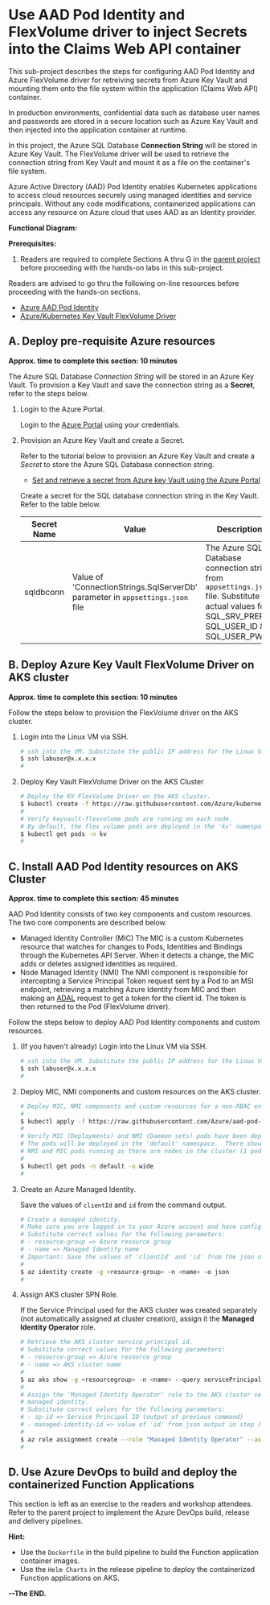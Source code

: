 # Use AAD Pod Identity and FlexVolume driver to inject Secrets into the Claims Web API container

This sub-project describes the steps for configuring AAD Pod Identity and Azure FlexVolume driver for retreiving secrets from Azure Key Vault and mounting them onto the file system within the application (Claims Web API) container.

In production environments, confidential data such as database user names and passwords are stored in a secure location such as Azure Key Vault and then injected into the application container at runtime.

In this project, the Azure SQL Database **Connection String** will be stored in Azure Key Vault.  The FlexVolume driver will be used to retrieve the connection string from Key Vault and mount it as a file on the container's file system.  

Azure Active Directory (AAD) Pod Identity enables Kubernetes applications to access cloud resources securely using managed identities and service principals.  Without any code modifications, containerized applications can access any resource on Azure cloud that uses AAD as an Identity provider.

**Functional Diagram:**

**Prerequisites:**
1. Readers are required to complete Sections A thru G in the [parent project](https://github.com/ganrad/aks-aspnet-sqldb-rest) before proceeding with the hands-on labs in this sub-project.

Readers are advised to go thru the following on-line resources before proceeding with the hands-on sections.
- [Azure AAD Pod Identity](https://github.com/Azure/aad-pod-identity)
- [Azure/Kubernetes Key Vault FlexVolume Driver](https://github.com/Azure/kubernetes-keyvault-flexvol)

## A. Deploy pre-requisite Azure resources
**Approx. time to complete this section: 10 minutes**

The Azure SQL Database *Connection String* will be stored in an Azure Key Vault. To provision a Key Vault and save the connection string as a **Secret**, refer to the steps below.

1. Login to the Azure Portal.

   Login to the [Azure Portal](https://portal.azure.com) using your credentials.

2. Provision an Azure Key Vault and create a Secret.

   Refer to the tutorial below to provision an Azure Key Vault and create a *Secret* to store the Azure SQL Database connection string.
   - [Set and retrieve a secret from Azure key Vault using the Azure Portal](https://docs.microsoft.com/en-us/azure/key-vault/quick-create-portal)

   Create a secret for the SQL database connection string in the Key Vault.  Refer to the table below.

   Secret Name | Value | Description
   ----------- | ----- | -----------
   sqldbconn | Value of 'ConnectionStrings.SqlServerDb' parameter in `appsettings.json` file | The Azure SQL Database connection string from `appsettings.json` file. Substitute actual values for SQL_SRV_PREFIX, SQL_USER_ID & SQL_USER_PWD 

## B. Deploy Azure Key Vault FlexVolume Driver on AKS cluster
**Approx. time to complete this section: 10 minutes**

Follow the steps below to provision the FlexVolume driver on the AKS cluster.

1. Login into the Linux VM via SSH.
  
   ```bash
   # ssh into the VM. Substitute the public IP address for the Linux VM in the command below.
   $ ssh labuser@x.x.x.x
   #
   ```
2. Deploy Key Vault FlexVolume Driver on the AKS Cluster

   ```bash
   # Deploy the KV FlexVolume Driver on the AKS cluster.
   $ kubectl create -f https://raw.githubusercontent.com/Azure/kubernetes-keyvault-flexvol/master/deployment/kv-flexvol-installer.yaml
   #
   # Verify keyvault-flexvolume pods are running on each node.
   # By default, the flex volume pods are deployed in the 'kv' namespace.
   $ kubectl get pods -n kv
   #
   ```

## C. Install AAD Pod Identity resources on AKS Cluster
**Approx. time to complete this section: 45 minutes**

AAD Pod Identity consists of two key components and custom resources.  The two core components are described below.
- Managed Identity Controller (MIC)
  The MIC is a custom Kubernetes resource that watches for changes to Pods, Identities and Bindings through the Kubernetes API Server.   When it detects a change, the MIC adds or deletes assigned identities as required.
- Node Managed Identity (NMI)
  The NMI component is responsible for intercepting a Service Principal Token request sent by a Pod to an MSI endpoint, retrieving a matching Azure Identity from MIC and then making an [ADAL]() request to get a token for the client id.  The token is then returned to the Pod (FlexVolume driver).

Follow the steps below to deploy AAD Pod Identity components and custom resources.

1. (If you haven't already) Login into the Linux VM via SSH.
  
   ```bash
   # ssh into the VM. Substitute the public IP address for the Linux VM in the command below.
   $ ssh labuser@x.x.x.x
   #
   ```

2. Deploy MIC, NMI components and custom resources on the AKS cluster.

   ```bash
   # Deploy MIC, NMI components and custom resources for a non-RBAC enabled AKS cluster.
   #
   $ kubectl apply -f https://raw.githubusercontent.com/Azure/aad-pod-identity/master/deploy/infra/deployment.yaml
   #
   # Verify MIC (Deployments) and NMI (Daemon sets) pods have been deployed on the cluster.
   # The pods will be deployed in the 'default' namespace.  There should be as many instances of
   # NMI and MIC pods running as there are nodes in the cluster (1 pod on each node).
   #
   $ kubectl get pods -n default -o wide
   #
   ```

3. Create an Azure Managed Identity.

   Save the values of `clientId` and `id` from the command output.

   ```bash
   # Create a managed identity.
   # Make sure you are logged in to your Azure account and have configured the correct subscription.
   # Substitute correct values for the following parameters:
   # - resource-group => Azure resource group 
   # - name => Managed Identity name
   # Important: Save the values of 'clientId' and 'id' from the json output.
   #
   $ az identity create -g <resource-group> -n <name> -o json
   #
   ```
4. Assign AKS cluster SPN Role.

   If the Service Principal used for the AKS cluster was created separately (not automatically assigned at cluster creation), assign it the **Managed Identity Operator** role.

   ```bash
   # Retrieve the AKS cluster service principal id.
   # Substitute correct values for the following parameters:
   # - resource-group => Azure resource group 
   # - name => AKS cluster name
   #
   $ az aks show -g <resourcegroup> -n <name> --query servicePrincipalProfile.clientId -o tsv
   #
   # Assign the 'Managed Identity Operator' role to the AKS cluster service principal on the
   # managed identity.
   # Substitute correct values for the following parameters:
   # - sp-id => Service Principal ID (output of previous command)
   # - managed-identity-id => value of 'id' from json output in step (3) above.
   #
   $ az role assignment create --role "Managed Identity Operator" --assignee <sp-id> --scope <managed-identity-id>
   #
   ```

## D. Use Azure DevOps to build and deploy the containerized Function Applications

This section is left as an exercise to the readers and workshop attendees.  Refer to the parent project to implement the Azure DevOps build, release and delivery pipelines.

**Hint:**
- Use the `Dockerfile` in the build pipeline to build the Function application container images.  
- Use the `Helm Charts` in the release pipeline to deploy the containerized Function applications on AKS.

**--The END.**
